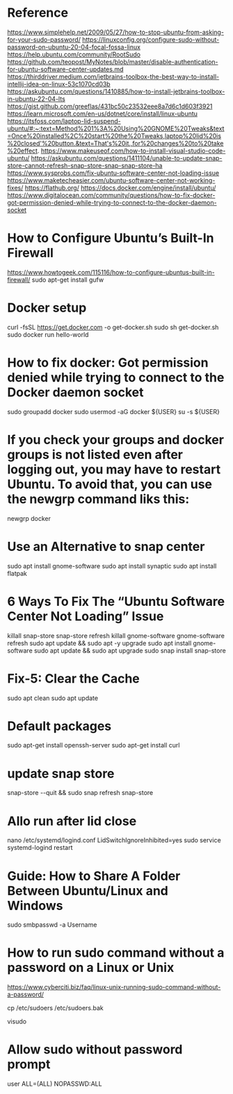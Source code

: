 # Reference
https://www.simplehelp.net/2009/05/27/how-to-stop-ubuntu-from-asking-for-your-sudo-password/
https://linuxconfig.org/configure-sudo-without-password-on-ubuntu-20-04-focal-fossa-linux
https://help.ubuntu.com/community/RootSudo
https://github.com/teopost/MyNotes/blob/master/disable-authentication-for-ubuntu-software-center-updates.md
https://thirddriver.medium.com/jetbrains-toolbox-the-best-way-to-install-intellij-idea-on-linux-53c1070cd03b
https://askubuntu.com/questions/1410885/how-to-install-jetbrains-toolbox-in-ubuntu-22-04-lts
https://gist.github.com/greeflas/431bc50c23532eee8a7d6c1d603f3921
https://learn.microsoft.com/en-us/dotnet/core/install/linux-ubuntu
https://itsfoss.com/laptop-lid-suspend-ubuntu/#:~:text=Method%201%3A%20Using%20GNOME%20Tweaks&text=Once%20installed%2C%20start%20the%20Tweaks,laptop%20lid%20is%20closed'%20button.&text=That's%20it.,for%20changes%20to%20take%20effect.
https://www.makeuseof.com/how-to-install-visual-studio-code-ubuntu/
https://askubuntu.com/questions/1411104/unable-to-update-snap-store-cannot-refresh-snap-store-snap-snap-store-ha
https://www.sysprobs.com/fix-ubuntu-software-center-not-loading-issue
https://www.maketecheasier.com/ubuntu-software-center-not-working-fixes/
https://flathub.org/
https://docs.docker.com/engine/install/ubuntu/
https://www.digitalocean.com/community/questions/how-to-fix-docker-got-permission-denied-while-trying-to-connect-to-the-docker-daemon-socket

# How to Configure Ubuntu’s Built-In Firewall
https://www.howtogeek.com/115116/how-to-configure-ubuntus-built-in-firewall/
sudo apt-get install gufw

# Docker setup
curl -fsSL https://get.docker.com -o get-docker.sh
sudo sh get-docker.sh
sudo docker run hello-world

# How to fix docker: Got permission denied while trying to connect to the Docker daemon socket
sudo groupadd docker
sudo usermod -aG docker ${USER}
su -s ${USER}

# If you check your groups and docker groups is not listed even after logging out, you may have to restart Ubuntu. To avoid that, you can use the newgrp command liks this:
newgrp docker

# Use an Alternative to snap center
sudo apt install gnome-software
sudo apt install synaptic
sudo apt install flatpak

# 6 Ways To Fix The “Ubuntu Software Center Not Loading” Issue
killall snap-store
snap-store refresh
killall gnome-software
gnome-software refresh
sudo apt update && sudo apt -y upgrade
sudo apt install gnome-software
sudo apt update && sudo apt upgrade
sudo snap install snap-store

# Fix-5: Clear the Cache
sudo apt clean
sudo apt update

# Default packages
sudo apt-get install openssh-server
sudo apt-get install curl

# update snap store
snap-store --quit && sudo snap refresh snap-store
# Allo run after lid close
nano /etc/systemd/logind.conf
LidSwitchIgnoreInhibited=yes
sudo service systemd-logind restart

# Guide: How to Share A Folder Between Ubuntu/Linux and Windows
sudo smbpasswd -a Username

# How to run sudo command without a password on a Linux or Unix
https://www.cyberciti.biz/faq/linux-unix-running-sudo-command-without-a-password/

cp /etc/sudoers /etc/sudoers.bak

visudo

# Allow sudo without password prompt
user ALL=(ALL) NOPASSWD:ALL